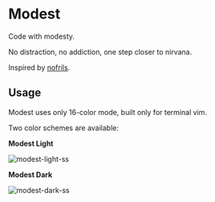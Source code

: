 # Modest

Code with modesty.

No distraction, no addiction, one step closer to nirvana.

Inspired by [nofrils](https://github.com/robertmeta/nofrils).

## Usage

Modest uses only 16-color mode, built only for terminal vim.

Two color schemes are available:

**Modest Light**

![modest-light-ss](assets/modest-light.png)

**Modest Dark**

![modest-dark-ss](assets/modest-dark.png)
